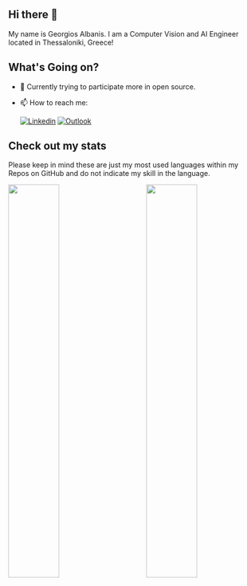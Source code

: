 ## Hi there 👋
My name is Georgios Albanis. I am a Computer Vision and AI Engineer located in Thessaloniki, Greece!

## What's Going on?
- 📖 Currently trying to participate more in open source.
- 📫 How to reach me: 
    
    [![Linkedin](https://img.shields.io/badge/-GeorgiosAlbanis-blue?style=flat&logo=Linkedin&logoColor=white)](https://www.linkedin.com/in/georgios-albanis-7848b0130/)
    [![Outlook](https://img.shields.io/badge/-giorgos_al10-c14438?style=flat&logo=Outlook&logoColor=white)](https://mail.google.com/mail/?view=cm&fs=1&to=giorgos_al10@hotmail.com)

## Check out my stats
<p>Please keep in mind these are just my most used languages within my Repos on GitHub and do not indicate my skill in the language.</p>
<a href='https://github.com/tzole1155'>
  <img align='left' width='45%' src='https://github-readme-stats.vercel.app/api/top-langs/?username=tzole1155&theme=merko&layout=compact&hide=powershell'>
</a>
<a href='https://github.com/rperry99'>
  <img align='right' width='45%' src='https://github-readme-stats.vercel.app/api?username=tzole1155&theme=merko&show_icons=true'>
</a>


<!--
**tzole1155/tzole1155** is a ✨ _special_ ✨ repository because its `README.md` (this file) appears on your GitHub profile.

Here are some ideas to get you started:

- 🔭 I’m currently working on ...
- 🌱 I’m currently learning ...
- 👯 I’m looking to collaborate on ...
- 🤔 I’m looking for help with ....
- 💬 Ask me about ...
- 📫 How to reach me: ...
- 😄 Pronouns: ...
- ⚡ Fun fact: ...
-->
